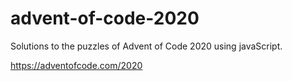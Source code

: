 # advent-of-code-2020
Solutions to the puzzles of Advent of Code 2020 using javaScript.

https://adventofcode.com/2020
